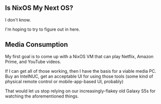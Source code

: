 ## Is NixOS My Next OS?

I don't know.

I'm hoping to try to figure out in here.


## Media Consumption

My first goal is to come up with a NixOS VM that can play Netflix, Amazon
Prime, and YouTube videos.

If I can get all of those working, then I have the basis for a viable media PC.
Buy an IntelNUC, get an acceptable UI for using those tools (some kind of
physical remote control or mobile-app-based UI, probably)

That would let us stop relying on our increasingly-flakey old Galaxy S5s for
watching the aforementioned things.
